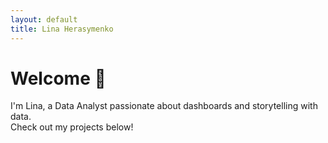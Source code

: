 ```yaml
---
layout: default
title: Lina Herasymenko
---
```


# Welcome 👋  
I'm Lina, a Data Analyst passionate about dashboards and storytelling with data.  
Check out my projects below!
